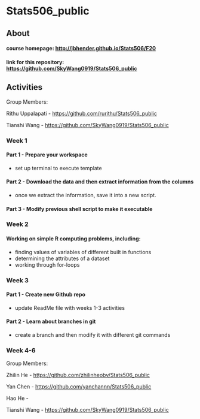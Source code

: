 # Stats506_public

## About 

#### course homepage: http://jbhender.github.io/Stats506/F20
#### link for this repository: https://github.com/SkyWang0919/Stats506_public

## Activities 
Group Members: 

Rithu Uppalapati - https://github.com/rurithu/Stats506_public

Tianshi Wang - https://github.com/SkyWang0919/Stats506_public

### Week 1 
#### Part 1 - Prepare your workspace 
  + set up terminal to execute template 
#### Part 2 - Download the data and then extract information from the columns 
  + once we extract the information, save it into a new script.
#### Part 3 - Modify previous shell script to make it executable 
### Week 2 
#### Working on simple R computing problems, including: 
  + finding values of variables of different built in functions 
  + determining the attributes of a dataset 
  + working through for-loops
### Week 3 
#### Part 1 - Create new Github repo 
  + update ReadMe file with weeks 1-3 activities 
#### Part 2 - Learn about branches in git 
  + create a branch and then modify it with different git commands


### Week 4-6
Group Members:

Zhilin He - https://github.com/zhilinheobv/Stats506_public

Yan Chen - https://github.com/yanchannn/Stats506_public

Hao He - 

Tianshi Wang - https://github.com/SkyWang0919/Stats506_public



